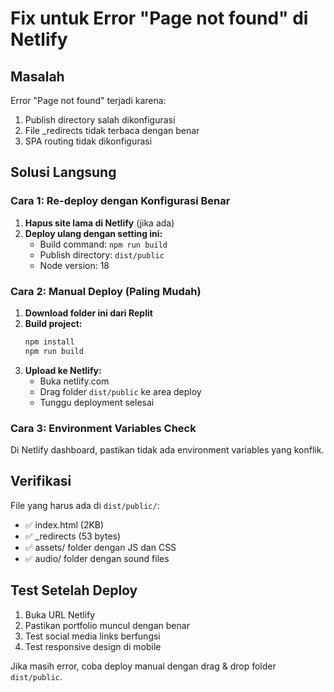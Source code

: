 # Fix untuk Error "Page not found" di Netlify

## Masalah
Error "Page not found" terjadi karena:
1. Publish directory salah dikonfigurasi
2. File _redirects tidak terbaca dengan benar
3. SPA routing tidak dikonfigurasi

## Solusi Langsung

### Cara 1: Re-deploy dengan Konfigurasi Benar

1. **Hapus site lama di Netlify** (jika ada)
2. **Deploy ulang dengan setting ini:**
   - Build command: `npm run build`
   - Publish directory: `dist/public`
   - Node version: 18

### Cara 2: Manual Deploy (Paling Mudah)

1. **Download folder ini dari Replit**
2. **Build project:**
   ```bash
   npm install
   npm run build
   ```
3. **Upload ke Netlify:**
   - Buka netlify.com
   - Drag folder `dist/public` ke area deploy
   - Tunggu deployment selesai

### Cara 3: Environment Variables Check

Di Netlify dashboard, pastikan tidak ada environment variables yang konflik.

## Verifikasi

File yang harus ada di `dist/public/`:
- ✅ index.html (2KB)
- ✅ _redirects (53 bytes)
- ✅ assets/ folder dengan JS dan CSS
- ✅ audio/ folder dengan sound files

## Test Setelah Deploy

1. Buka URL Netlify
2. Pastikan portfolio muncul dengan benar
3. Test social media links berfungsi
4. Test responsive design di mobile

Jika masih error, coba deploy manual dengan drag & drop folder `dist/public`.